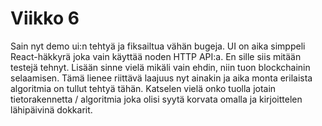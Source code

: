 # Viikko 6

Sain nyt demo ui:n tehtyä ja fiksailtua vähän bugeja. 
UI on aika simppeli React-häkkyrä joka vain käyttää noden HTTP API:a. En
sille siis mitään testejä tehnyt. Lisään sinne vielä mikäli vain ehdin, niin tuon blockchainin
selaamisen. Tämä lienee riittävä laajuus nyt ainakin ja aika monta erilaista algoritmia
on tullut tehtyä tähän. Katselen vielä onko tuolla jotain tietorakennetta / algoritmia joka 
olisi syytä korvata omalla ja kirjoittelen lähipäivinä dokkarit. 





